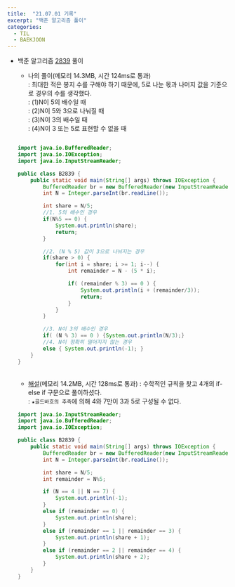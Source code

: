 ```yaml
---
title:  "21.07.01 기록"
excerpt: "백준 알고리즘 풀이"
categories:
  - TIL
  - BAEKJOON
---
```



+ 백준 알고리즘 [2839](https://www.acmicpc.net/problem/2839) 풀이

  + 나의 풀이(메모리 14.3MB, 시간 124ms로 통과) <br/>
    : 최대한 적은 봉지 수를 구해야 하기 때문에, 5로 나눈 몫과 나머지 값을 기준으로 경우의 수를 생각했다.<br/>
    : (1)N이 5의 배수일 때<br/>
    : (2)N이 5와 3으로 나눠질 때<br/>
    : (3)N이 3의 배수일 때<br/>
    : (4)N이 3 또는 5로 표현할 수 없을 때<br/>

  ```java

  import java.io.BufferedReader;
  import java.io.IOException;
  import java.io.InputStreamReader;

  public class B2839 {
      public static void main(String[] args) throws IOException {
          BufferedReader br = new BufferedReader(new InputStreamReader(System.in));
          int N = Integer.parseInt(br.readLine());

          int share = N/5;
          //1. 5의 배수인 경우
          if(N%5 == 0) {
              System.out.println(share);
              return;
          }

          //2. (N % 5) 값이 3으로 나눠지는 경우
          if(share > 0) {
              for(int i = share; i >= 1; i--) {
                  int remainder = N - (5 * i);

                  if( (remainder % 3) == 0 ) {
                      System.out.println(i + (remainder/3));
                      return;
                  }
              }
          }

          //3. N이 3의 배수인 경우
          if( (N % 3) == 0 ) {System.out.println(N/3);}
          //4. N이 정확히 떨어지지 않는 경우
          else { System.out.println(-1); }
      }
  }

  ```

  <br />

  + [해설](https://st-lab.tistory.com/72)(메모리 14.2MB, 시간 128ms로 통과)
    : 수학적인 규칙을 찾고 4개의 if-else if 구문으로 풀이하셨다.<br />
    : `★골드바흐의 추측`에 의해 4와 7만이 3과 5로 구성될 수 없다.<br/>

  ```java
  import java.io.InputStreamReader;
  import java.io.BufferedReader;
  import java.io.IOException;

  public class B2839 {
      public static void main(String[] args) throws IOException {
          BufferedReader br = new BufferedReader(new InputStreamReader(System.in));
          int N = Integer.parseInt(br.readLine());

          int share = N/5;
          int remainder = N%5;

          if (N == 4 || N == 7) {
              System.out.println(-1);
          }
          else if (remainder == 0) {
              System.out.println(share);
          }
          else if (remainder == 1 || remainder == 3) {
              System.out.println(share + 1);
          }
          else if (remainder == 2 || remainder == 4) {
              System.out.println(share + 2);
          }
      }
  }

  ```

  <br />

